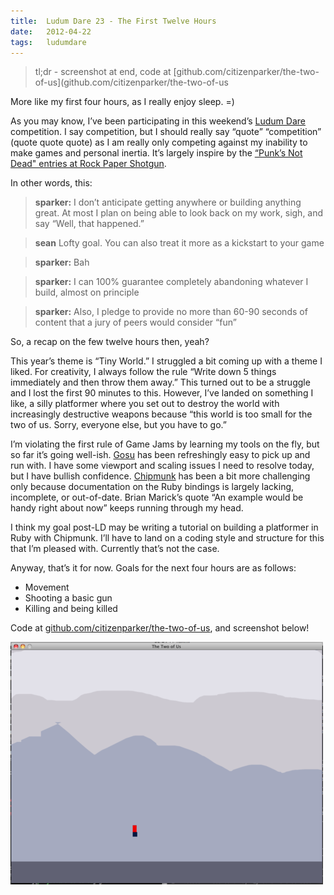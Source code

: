 ```yaml
---
title:  Ludum Dare 23 - The First Twelve Hours
date:   2012-04-22
tags:   ludumdare
---
```


> tl;dr - screenshot at end, code at [github.com/citizenparker/the-two-of-us](github.com/citizenparker/the-two-of-us

More like my first four hours, as I really enjoy sleep. =)

As you may know, I’ve been participating in this weekend’s [Ludum Dare](http://www.ludumdare.com/compo/) competition. I say competition, but I should really say “quote” “competition” (quote quote quote) as I am really only competing against my inability to make games and personal inertia. It’s largely inspire by the [“Punk’s Not Dead" entries at Rock Paper Shotgun](http://www.rockpapershotgun.com/tag/punks-not-dead/).

In other words, this:

> **sparker:** I don’t anticipate getting anywhere or building anything great. At most I plan on being able to look back on my work, sigh, and say “Well, that happened.”

> **sean** Lofty goal. You can also treat it more as a kickstart to your game

> **sparker:** Bah

> **sparker:** I can 100% guarantee completely abandoning whatever I build, almost on principle

> **sparker:** Also, I pledge to provide no more than 60-90 seconds of content that a jury of peers would consider “fun”

So, a recap on the few twelve hours then, yeah?

This year’s theme is “Tiny World.” I struggled a bit coming up with a theme I liked. For creativity, I always follow the rule “Write down 5 things immediately and then throw them away.” This turned out to be a struggle and I lost the first 90 minutes to this. However, I’ve landed on something I like, a silly platformer where you set out to destroy the world with increasingly destructive weapons because “this world is too small for the two of us. Sorry, everyone else, but you have to go.”

I’m violating the first rule of Game Jams by learning my tools on the fly, but so far it’s going well-ish. [Gosu](http://libgosu.org/) has been refreshingly easy to pick up and run with. I have some viewport and scaling issues I need to resolve today, but I have bullish confidence. [Chipmunk](http://chipmunk-physics.net/) has been a bit more challenging only because documentation on the Ruby bindings is largely lacking, incomplete, or out-of-date. Brian Marick’s quote “An example would be handy right about now” keeps running through my head.

I think my goal post-LD may be writing a tutorial on building a platformer in Ruby with Chipmunk. I’ll have to land on a coding style and structure for this that I’m pleased with. Currently that’s not the case.

Anyway, that’s it for now. Goals for the next four hours are as follows:

* Movement
* Shooting a basic gun
* Killing and being killed

Code at [github.com/citizenparker/the-two-of-us](https://github.com/citizenparker/the-two-of-us), and screenshot below!

![](/images/2012-04-22-first-shot.png)